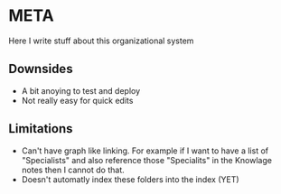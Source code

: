 # META

Here I write stuff about this organizational system

## Downsides

- A bit anoying to test and deploy
- Not really easy for quick edits

## Limitations

- Can't have graph like linking. For example if I want to have a list of "Specialists" and also reference those "Specialits" in the Knowlage notes then I cannot do that.
- Doesn't automatly index these folders into the index (YET)
